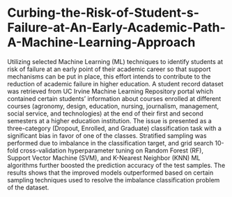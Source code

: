# Curbing-the-Risk-of-Student-s-Failure-at-An-Early-Academic-Path-A-Machine-Learning-Approach

Utilizing selected Machine Learning (ML) techniques to identify students at risk of failure
at an early point of their academic career so that support mechanisms can be put in place, this
effort intends to contribute to the reduction of academic failure in higher education. A student
record dataset was retrieved from UC Irvine Machine Learning Repository portal which
contained certain students’ information about courses enrolled at different courses (agronomy,
design, education, nursing, journalism, management, social service, and technologies) at the
end of their first and second semesters at a higher education institution. The issue is presented
as a three-category (Dropout, Enrolled, and Graduate) classification task with a significant
bias in favor of one of the classes. Stratified sampling was performed due to imbalance in
the classification target, and grid search 10-fold cross-validation hyperparameter tuning on
Random Forest (RF), Support Vector Machine (SVM), and K-Nearest Neighbor (KNN) ML
algorithms further boosted the prediction accuracy of the test samples. The results shows that
the improved models outperformed based on certain sampling techniques used to resolve the
imbalance classification problem of the dataset.
